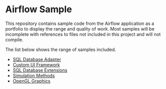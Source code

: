 # Airflow Sample
This repository contains sample code from the Airflow application as a portfolio to display the range and quality of work. Most samples will be incomplete with references to files not included in this project and will not compile.

The list below shows the range of samples included.
 - [SQL Database Adapter](https://github.com/ethanmcmike/airflow-sample/tree/main/databases)
 - [Custom UI Framework](https://github.com/ethanmcmike/airflow-sample/tree/main/UI)
 - [SQL Database Extensions](https://github.com/ethanmcmike/airflow-sample/tree/main/Databases/Extensions)
 - [Simulation Methods]()
 - [OpenGL Graphics]()
